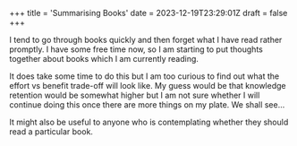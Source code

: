 +++
title = 'Summarising Books'
date = 2023-12-19T23:29:01Z
draft = false
+++

I tend to go through books quickly and then forget what I have read rather promptly. I have some free time now, so I am starting to put thoughts together about books which I am currently reading.

It does take some time to do this but I am too curious to find out what the effort vs benefit trade-off will look like. My guess would be that knowledge retention would be somewhat higher but I am not sure whether I will continue doing this once there are more things on my plate. We shall see… 

It might also be useful to anyone who is contemplating whether they should read a particular book.